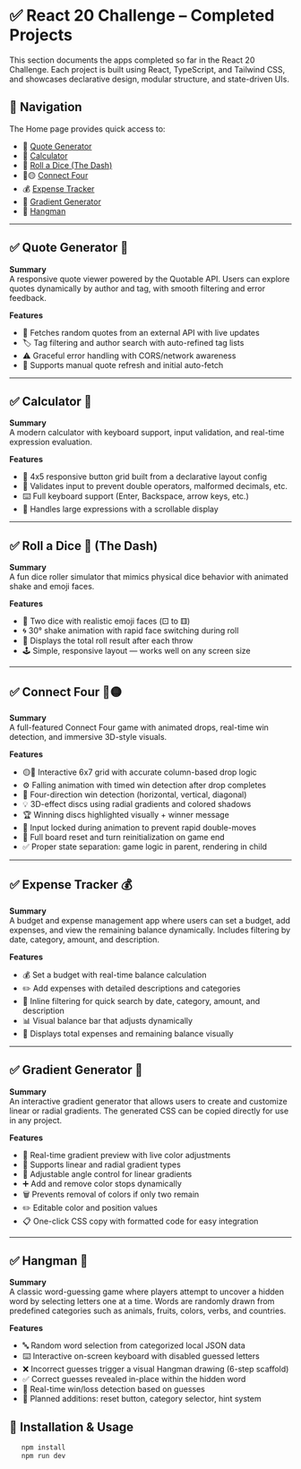    # ✅ React 20 Challenge – Completed Projects
   This section documents the apps completed so far in the React 20 Challenge. Each project is built using React, TypeScript, and Tailwind CSS, and showcases declarative design, modular structure, and state-driven UIs.

   ## 🔗 Navigation
   The Home page provides quick access to:
   - 💭 [Quote Generator](#quote-generator-)
   - 🔢 [Calculator](#calculator-)
   - 🎲 [Roll a Dice (The Dash)](#roll-a-dice-the-dash-)
   - 🔴🟡 [Connect Four](#connect-four-)
   - 💰 [Expense Tracker](#expense-tracker-)
   - 🎨 [Gradient Generator](#gradient-generator-)
   - 🎯 [Hangman](#hangman-)


   ---

   ## ✅ Quote Generator 💭
   **Summary**  
   A responsive quote viewer powered by the Quotable API. Users can explore quotes dynamically by author and tag, with smooth filtering and error feedback.

   **Features**  
   - 🧠 Fetches random quotes from an external API with live updates  
   - 🏷️ Tag filtering and author search with auto-refined tag lists  
   - ⚠️ Graceful error handling with CORS/network awareness  
   - 🔁 Supports manual quote refresh and initial auto-fetch  

   ---

   ## ✅ Calculator 🔢
   **Summary**  
   A modern calculator with keyboard support, input validation, and real-time expression evaluation.

   **Features**  
   - 🔲 4x5 responsive button grid built from a declarative layout config  
   - 🧮 Validates input to prevent double operators, malformed decimals, etc.  
   - ⌨️ Full keyboard support (Enter, Backspace, arrow keys, etc.)  
   - 🔢 Handles large expressions with a scrollable display  

   ---

   ## ✅ Roll a Dice 🎲 (The Dash)
   **Summary**  
   A fun dice roller simulator that mimics physical dice behavior with animated shake and emoji faces.

   **Features**  
   - 🎲 Two dice with realistic emoji faces (⚀ to ⚅)  
   - 🌀 30° shake animation with rapid face switching during roll  
   - 🔢 Displays the total roll result after each throw  
   - 🕹️ Simple, responsive layout — works well on any screen size  

   ---

   ## ✅ Connect Four 🔴🟡
   **Summary**  
   A full-featured Connect Four game with animated drops, real-time win detection, and immersive 3D-style visuals.

   **Features**  
   - 🟡🔴 Interactive 6x7 grid with accurate column-based drop logic  
   - ⚙️ Falling animation with timed win detection after drop completes  
   - 🔎 Four-direction win detection (horizontal, vertical, diagonal)  
   - 💡 3D-effect discs using radial gradients and colored shadows  
   - 🏆 Winning discs highlighted visually + winner message  
   - 🔐 Input locked during animation to prevent rapid double-moves  
   - 🔄 Full board reset and turn reinitialization on game end  
   - ✅ Proper state separation: game logic in parent, rendering in child  

   ---

   ## ✅ Expense Tracker 💰
   **Summary**  
   A budget and expense management app where users can set a budget, add expenses, and view the remaining balance dynamically. Includes filtering by date, category, amount, and description.

   **Features**  
   - 💰 Set a budget with real-time balance calculation  
   - ✏️ Add expenses with detailed descriptions and categories  
   - 🔎 Inline filtering for quick search by date, category, amount, and description  
   - 📊 Visual balance bar that adjusts dynamically  
   - 💸 Displays total expenses and remaining balance visually  

   ---

   ## ✅ Gradient Generator 🎨
   **Summary**  
   An interactive gradient generator that allows users to create and customize linear or radial gradients. The generated CSS can be copied directly for use in any project.
   

   **Features**  
   - 🎨 Real-time gradient preview with live color adjustments  
   - 🔄 Supports linear and radial gradient types  
   - 🔢 Adjustable angle control for linear gradients  
   - ➕ Add and remove color stops dynamically  
   - 🗑️ Prevents removal of colors if only two remain  
   - ✏️ Editable color and position values  
   - 📋 One-click CSS copy with formatted code for easy integration  

   ---

## ✅ Hangman 🎯
   **Summary**  
   A classic word-guessing game where players attempt to uncover a hidden word by selecting letters one at a time. Words are randomly drawn from predefined categories such as animals, fruits, colors, verbs, and countries.

   **Features**  
   - 🔤 Random word selection from categorized local JSON data  
   - ⌨️ Interactive on-screen keyboard with disabled guessed letters  
   - ❌ Incorrect guesses trigger a visual Hangman drawing (6-step scaffold)  
   - ✅ Correct guesses revealed in-place within the hidden word  
   - 🧠 Real-time win/loss detection based on guesses  
   - 🔄 Planned additions: reset button, category selector, hint system  


   ## 🚀 Installation & Usage

   ```sh
      npm install
      npm run dev
